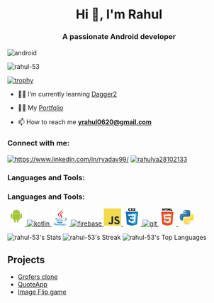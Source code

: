 <h1 align="center">Hi 👋, I'm Rahul</h1>
<h3 align="center">A passionate Android developer</h3>

<img align="CENTER" alt ="android" width  ="800" src = "https://camo.githubusercontent.com/b86a9047afd5ab67de4d8d1c1ce6293db7900b997bb10cfdeec7046e7f035fe3/68747470733a2f2f6d69726f2e6d656469756d2e636f6d2f6d61782f313336302f312a495247486d69477361313673746564517649615a66772e676966"/>

<p align="left"> <img src="https://komarev.com/ghpvc/?username=rahul-53&label=Profile%20views&color=0e75b6&style=flat" alt="rahul-53" /> </p>

[![trophy](https://github-profile-trophy.vercel.app/?username=rahul-53&theme=vue-dark)](https://github.com/ryo-ma/github-profile-trophy)

- 👨‍💻 I’m currently learning [Dagger2](https://dagger.dev/)

- 👨‍💻 My [Portfolio](https://rahul-53.github.io/portfolio.github.io/)

- 📫 How to reach me **yrahul0620@gmail.com**


<h3 align="left">Connect with me:</h3>
<p align="left">
  
  <a href="https://linkedin.com/in/https://www.linkedin.com/in/ryadav99/" target="blank"><img align="center" src="https://raw.githubusercontent.com/rahuldkjain/github-profile-readme-generator/master/src/images/icons/Social/linked-in-alt.svg" alt="https://www.linkedin.com/in/ryadav99/" height="30" width="40" /></a>
<a href="https://twitter.com/rahulya28102133" target="blank"><img align="center" src="https://raw.githubusercontent.com/rahuldkjain/github-profile-readme-generator/master/src/images/icons/Social/twitter.svg" alt="rahulya28102133" height="30" width="40" /></a></p>
  


<h3 align="left">Languages and Tools:</h3>
<h3 align="left">Languages and Tools:</h3>
<p align="left"> 
  <a href="https://developer.android.com" target="_blank" rel="noreferrer"> <img src="https://raw.githubusercontent.com/devicons/devicon/master/icons/android/android-original-wordmark.svg" alt="android" width="40" height="40"/> </a> 
  <a href="https://kotlinlang.org" target="_blank" rel="noreferrer"> <img src="https://www.vectorlogo.zone/logos/kotlinlang/kotlinlang-icon.svg" alt="kotlin" width="40" height="40"/> </a> 
  <a href="https://www.java.com" target="_blank" rel="noreferrer"> <img src="https://raw.githubusercontent.com/devicons/devicon/master/icons/java/java-original.svg" alt="java" width="40" height="40"/> </a> 
  <a href="https://firebase.google.com/" target="_blank" rel="noreferrer"> <img src="https://www.vectorlogo.zone/logos/firebase/firebase-icon.svg" alt="firebase" width="40" height="40"/> </a> 
    <a href="https://developer.mozilla.org/en-US/docs/Web/JavaScript" target="_blank" rel="noreferrer"> <img src="https://raw.githubusercontent.com/devicons/devicon/master/icons/javascript/javascript-original.svg" alt="javascript" width="40" height="40"/> </a> 
  <a href="https://www.w3schools.com/css/" target="_blank" rel="noreferrer"> <img src="https://raw.githubusercontent.com/devicons/devicon/master/icons/css3/css3-original-wordmark.svg" alt="css3" width="40" height="40"/> </a> 
  <a href="https://git-scm.com/" target="_blank" rel="noreferrer"> <img src="https://www.vectorlogo.zone/logos/git-scm/git-scm-icon.svg" alt="git" width="40" height="40"/> </a> 
  <a href="https://www.w3.org/html/" target="_blank" rel="noreferrer"> <img src="https://raw.githubusercontent.com/devicons/devicon/master/icons/html5/html5-original-wordmark.svg" alt="html5" width="40" height="40"/> </a> 
  <a href="https://www.python.org" target="_blank" rel="noreferrer"> <img src="https://raw.githubusercontent.com/devicons/devicon/master/icons/python/python-original.svg" alt="python" width="40" height="40"/> </a> 
</p>

![rahul-53's Stats](https://github-readme-stats.vercel.app/api?username=rahul-53&theme=vue-dark&show_icons=true&hide_border=true&count_private=true)
![rahul-53's Streak](https://github-readme-streak-stats.herokuapp.com/?user=rahul-53&theme=vue-dark&hide_border=true)
![rahul-53's Top Languages](https://github-readme-stats.vercel.app/api/top-langs/?username=rahul-53&theme=vue-dark&show_icons=true&hide_border=true&layout=compact)

## Projects
- [Grofers clone](https://github.com/chekeAditya/Grofers)
- [QuoteApp](https://github.com/rahul-53/QuotesApp)
- [Image Flip game](https://github.com/rahul-53/ImageGame)







